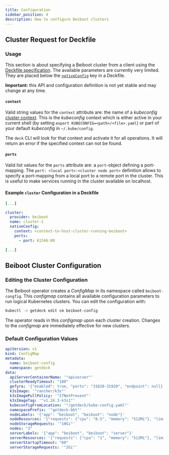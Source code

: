 ```yaml
---
title: Configuration
sidebar_position: 4
description: How to configure Beiboot clusters
---
```

## Cluster Request for Deckfile

### Usage
This section is about specifying a Beiboot cluster from a client using the [Deckfile specification](/docs/deckfile-specs/).
The available parameters are currently very limited. They are placed below the [`nativeConfig`](/docs/deckfile-specs/#nativeconfig)
key in a Deckfile.

**Important:** this API and configuration definition is not yet stable and may change at any time.

#### `context`
Valid string values for the `context` attribute are: the name of a 
_kubeconfig_ [cluster context](https://kubernetes.io/docs/tasks/access-application-cluster/configure-access-multiple-clusters/#define-clusters-users-and-contexts).
This is the _kubeconfig_ context which is either active in your current shell (by setting `export KUBECONFIG=<path>/<file>.yaml`)
or part of your default _kubeconfig_ in `~/.kube/config`.

The `deck` CLI will look for that context and activate it for all operations. It will return an error if the specified 
context can not be found.

#### `ports`
Valid list values for the `ports` attribute are: a `port`-object defining a port-mapping.
The `port: <local port>:<cluster node port>` definition allows to specify a port-mapping from a local port to a
remote port in the cluster. This is useful to make services running in the cluster available on localhost.

#### Example `cluster` Configuration in a Deckfile

```yaml
[...]

cluster:
  provider: beiboot
  name: cluster-1
  nativeConfig:
    context: <context-to-host-cluster-running-beiboot>
    ports:
      - port: 61346:80
  
[...]
```

## Beiboot Cluster Configuration
### Editing the Cluster Configuration
The Beiboot operator creates a _ConfigMap_ in its namespace called `beiboot-congfig`. This _configmap_ contains
all available configuration parameters to run logical Kubernetes clusters. You can edit the configuration with:

```bash
kubectl -n getdeck edit cm beiboot-config
```

The operator reads in this _configmap_ upon each cluster creation. Changes to the _configmap_ are immediately 
effective for new clusters.

### Default Configuration Values

```yaml
apiVersion: v1
kind: ConfigMap
metadata:
  name: beiboot-config
  namespace: getdeck
data:
  apiServerContainerName: '"apiserver"'
  clusterReadyTimeout: "180"
  gefyra: '{"enabled": true, "ports": "31820-31920", "endpoint": null}'
  k3sImage: '"rancher/k3s"'
  k3sImagePullPolicy: '"IfNotPresent"'
  k3sImageTag: '"v1.24.3-k3s1"'
  kubeconfigFromLocation: '"/getdeck/kube-config.yaml"'
  namespacePrefix: '"getdeck-bbt"'
  nodeLabels: '{"app": "beiboot", "beiboot": "node"}'
  nodeResources: '{"requests": {"cpu": "0.5", "memory": "512Mi"}, "limits": {}}'
  nodeStorageRequests: '"10Gi"'
  nodes: "3"
  serverLabels: '{"app": "beiboot", "beiboot": "server"}'
  serverResources: '{"requests": {"cpu": "1", "memory": "512Mi"}, "limits": {}}'
  serverStartupTimeout: "60"
  serverStorageRequests: '"2Gi"'
```